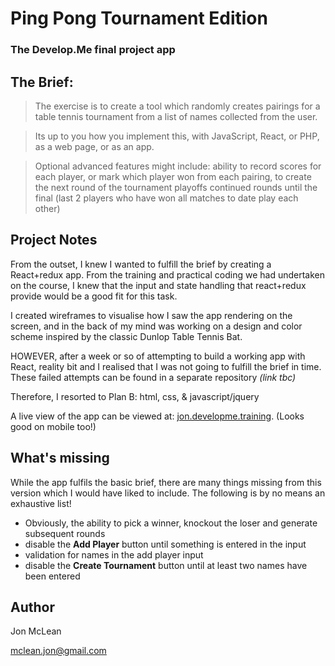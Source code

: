 # Ping Pong Tournament Edition

### The Develop.Me final project app

## The Brief:

>The exercise is to create a tool which randomly creates pairings for a table tennis tournament from a list of names collected from the user.

>Its up to you how you implement this, with JavaScript, React, or PHP, as a web page, or as an app.

>Optional advanced features might include:
ability to record scores for each player, or mark which player won from each pairing, to create the next round of the tournament playoffs
continued rounds until the final (last 2 players who have won all matches to date play each other)

## Project Notes

From the outset, I knew I wanted to fulfill the brief by creating a React+redux app.  From the training and practical coding we had undertaken on the course, I knew that the input and state handling that react+redux provide would be a good fit for this task. 

I created wireframes to visualise how I saw the app rendering on the screen, and in the back of my mind was working on a design and color scheme inspired by the classic Dunlop Table Tennis Bat.

HOWEVER, after a week or so of attempting to build a working app with React, reality bit and I realised that I was not going to fulfill the brief in time.  These failed attempts can be found in a separate repository *(link tbc)*

Therefore, I resorted to Plan B: html, css, & javascript/jquery

A live view of the app can be viewed at: [jon.developme.training](http://jon.developme.training/).  (Looks good on mobile too!)

## What's missing

While the app fulfils the basic brief, there are many things missing from this version which I would have liked to include.  The following is by no means an exhaustive list!

+ Obviously, the ability to pick a winner, knockout the loser and generate subsequent rounds
+ disable the **Add Player** button until something is entered in the input
+ validation for names in the add player input
+ disable the **Create Tournament** button until at least two names have been entered

## Author
Jon McLean

mclean.jon@gmail.com
